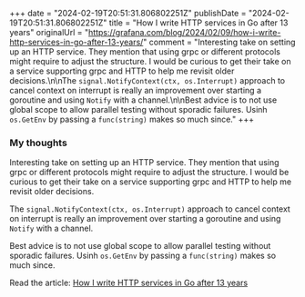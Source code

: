 +++
date = "2024-02-19T20:51:31.806802251Z"
publishDate = "2024-02-19T20:51:31.806802251Z"
title = "How I write HTTP services in Go after 13 years"
originalUrl = "https://grafana.com/blog/2024/02/09/how-i-write-http-services-in-go-after-13-years/"
comment = "Interesting take on setting up an HTTP service. They mention that using grpc or different protocols might require to adjust the structure. I would be curious to get their take on a service supporting grpc and HTTP to help me revisit older decisions.\n\nThe `signal.NotifyContext(ctx, os.Interrupt)` approach to cancel context on interrupt is really an improvement over starting a goroutine and using `Notify` with a channel.\n\nBest advice is to not use global scope to allow parallel testing without sporadic failures. Usinh `os.GetEnv` by passing a `func(string)` makes so much since."
+++

### My thoughts

Interesting take on setting up an HTTP service. They mention that using grpc or different protocols might require to adjust the structure. I would be curious to get their take on a service supporting grpc and HTTP to help me revisit older decisions.

The `signal.NotifyContext(ctx, os.Interrupt)` approach to cancel context on interrupt is really an improvement over starting a goroutine and using `Notify` with a channel.

Best advice is to not use global scope to allow parallel testing without sporadic failures. Usinh `os.GetEnv` by passing a `func(string)` makes so much since.

Read the article: [How I write HTTP services in Go after 13 years](https://grafana.com/blog/2024/02/09/how-i-write-http-services-in-go-after-13-years/)
